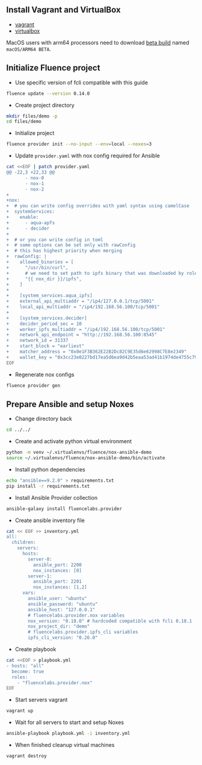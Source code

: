 ## Install Vagrant and VirtualBox

- [vagrant](https://developer.hashicorp.com/vagrant/install)
- [virtualbox](https://www.virtualbox.org/wiki/Downloads)

MacOS users with arm64 processors need to download
[beta build](https://www.virtualbox.org/wiki/Testbuilds) named
`macOS/ARM64 BETA`.

## Initialize Fluence project

- Use specific version of fcli compatible with this guide

```bash
fluence update --version 0.14.0
```

- Create project directory

```bash
mkdir files/demo -p
cd files/demo
```

- Initialize project

```bash
fluence provider init --no-input --env=local --noxes=3
```

- Update `provider.yaml` with nox config required for Ansible

```bash
cat <<EOF | patch provider.yaml
@@ -22,3 +22,33 @@
       - nox-0
       - nox-1
       - nox-2
+
+nox:
+  # you can write config overrides with yaml syntax using camelCase
+  systemServices:
+    enable:
+      - aqua-apfs
+      - decider
+
+  # or you can write config in toml
+  # some options can be set only with rawConfig
+  # this has highest priority when merging
+  rawConfig: |
+    allowed_binaries = [
+      "/usr/bin/curl",
+      # we need to set path to ipfs binary that was downloaded by role
+      "{{ nox_dir }}/ipfs",
+    ]
+
+    [system_services.aqua_ipfs]
+    external_api_multiaddr = "/ip4/127.0.0.1/tcp/5001"
+    local_api_multiaddr = "/ip4/192.168.56.100/tcp/5001"
+
+    [system_services.decider]
+    decider_period_sec = 10
+    worker_ipfs_multiaddr = "/ip4/192.168.56.100/tcp/5001"
+    network_api_endpoint = "http://192.168.56.100:8545"
+    network_id = 31337
+    start_block = "earliest"
+    matcher_address = "0x0e1F3B362E22B2Dc82C9E35d6e62998C7E8e2349"
+    wallet_key = "0x3cc23e0227bd17ea5d6ea9d42b5eaa53ad41b1974de4755c79fe236d361a6fd5"
EOF
```

- Regenerate nox configs

```bash
fluence provider gen
```

## Prepare Ansible and setup Noxes

- Change directory back

```bash
cd ../../
```

- Create and activate python virtual environment

```bash
python -m venv ~/.virtualenvs/fluence/nox-ansible-demo
source ~/.virtualenvs/fluence/nox-ansible-demo/bin/activate
```

- Install python dependencies

```bash
echo "ansible==9.2.0" > requirements.txt
pip install -r requirements.txt
```

- Install Ansible Provider collection

```bash
ansible-galaxy install fluencelabs.provider
```

- Create ansible inventory file

```bash
cat << EOF >> inventory.yml
all:
  children:
    servers:
      hosts:
        server-0:
          ansible_port: 2200
          nox_instances: [0]
        server-1:
          ansible_port: 2201
          nox_instances: [1,2]
      vars:
        ansible_user: "ubuntu"
        ansible_password: "ubuntu"
        ansible_host: "127.0.0.1"
        # fluencelabs.provider.nox variables
        nox_version: "0.18.0" # hardcoded compatible with fcli 0.18.1
        nox_project_dir: "demo"
        # fluencelabs.provider.ipfs_cli variables
        ipfs_cli_version: "0.26.0"
```

- Create playbook

```bash
cat <<EOF > playbook.yml
- hosts: "all"
  become: true
  roles:
    - "fluencelabs.provider.nox"
EOF
```

- Start servers vagrant

```bash
vagrant up
```

- Wait for all servers to start and setup Noxes

```bash
ansible-playbook playbook.yml -i inventory.yml
```

- When finished cleanup virtual machines

```bash
vagrant destroy
```
